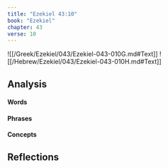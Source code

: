 ```yaml
---
title: "Ezekiel 43:10"
book: "Ezekiel"
chapter: 43
verse: 10
---
```

![[/Greek/Ezekiel/043/Ezekiel-043-010G.md#Text]]
![[/Hebrew/Ezekiel/043/Ezekiel-043-010H.md#Text]]

## Analysis

#### Words

#### Phrases

#### Concepts

## Reflections
